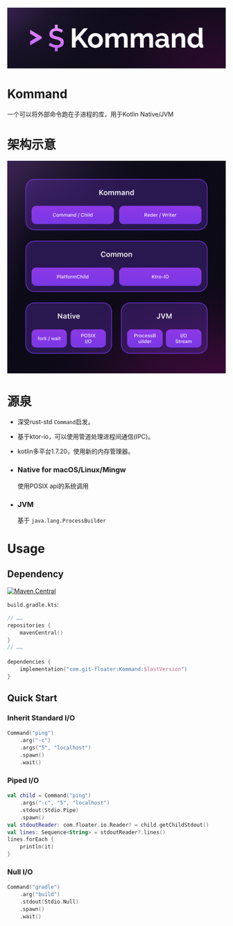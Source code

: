 ![logo](https://raw.githubusercontent.com/floater-git/Artist/main/Kommand/logo.png)

# Kommand
一个可以将外部命令跑在子进程的库，用于Kotlin Native/JVM

# 架构示意

![architecture](https://raw.githubusercontent.com/floater-git/Artist/main/Kommand/architecture.png)

# 源泉
- 深受rust-std `Command`启发。
- 基于ktor-io，可以使用管道处理进程间通信(IPC)。
- kotlin多平台1.7.20，使用新的内存管理器。

- ### Native for macOS/Linux/Mingw

    使用POSIX api的系统调用

- ### JVM

    基于 `java.lang.ProcessBuilder`

# Usage

## Dependency

[![Maven Central](https://maven-badges.herokuapp.com/maven-central/com.git-floater/Kommand/badge.svg)](https://maven-badges.herokuapp.com/maven-central/com.git-floater/Kommand)

`build.gradle.kts`:

```kotlin
// ……
repositories {
    mavenCentral()
}
// ……

dependencies {
    implementation("com.git-floater:Kommand:$lastVersion")
}

```

## Quick Start

### Inherit Standard I/O

```kotlin
Command("ping")
    .arg("-c")
    .args("5", "localhost")
    .spawn()
    .wait()
```

### Piped I/O

```kotlin
val child = Command("ping")
    .args("-c", "5", "localhost")
    .stdout(Stdio.Pipe)
    .spawn()
val stdoutReader: com.floater.io.Reader? = child.getChildStdout()
val lines: Sequence<String> = stdoutReader?.lines()
lines.forEach { 
    println(it)
}
```

### Null I/O

```kotlin
Command("gradle")
    .arg("build")
    .stdout(Stdio.Null)
    .spawn()
    .wait()
```
